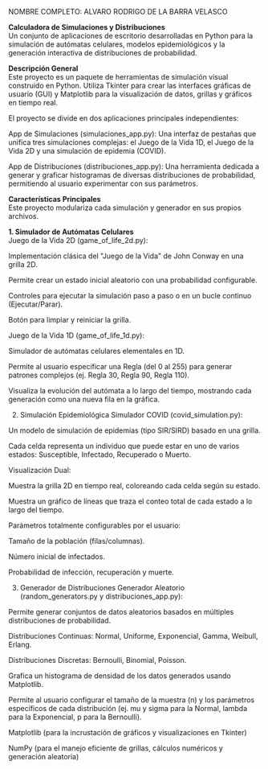 NOMBRE COMPLETO: ALVARO RODRIGO DE LA BARRA VELASCO 

**Calculadora de Simulaciones y Distribuciones** 
<br>
Un conjunto de aplicaciones de escritorio desarrolladas en Python para la simulación de autómatas celulares, modelos epidemiológicos y la generación interactiva de distribuciones de probabilidad.

**Descripción General**
<br>
Este proyecto es un paquete de herramientas de simulación visual construido en Python. Utiliza Tkinter para crear las interfaces gráficas de usuario (GUI) y Matplotlib para la visualización de datos, grillas y gráficos en tiempo real.

El proyecto se divide en dos aplicaciones principales independientes:

App de Simulaciones (simulaciones_app.py): Una interfaz de pestañas que unifica tres simulaciones complejas: el Juego de la Vida 1D, el Juego de la Vida 2D y una simulación de epidemia (COVID).

App de Distribuciones (distribuciones_app.py): Una herramienta dedicada a generar y graficar histogramas de diversas distribuciones de probabilidad, permitiendo al usuario experimentar con sus parámetros.

**Características Principales**
<br>
Este proyecto modulariza cada simulación y generador en sus propios archivos.

**1. Simulador de Autómatas Celulares**
<br>
Juego de la Vida 2D (game_of_life_2d.py):

Implementación clásica del "Juego de la Vida" de John Conway en una grilla 2D.

Permite crear un estado inicial aleatorio con una probabilidad configurable.

Controles para ejecutar la simulación paso a paso o en un bucle continuo (Ejecutar/Parar).

Botón para limpiar y reiniciar la grilla.

Juego de la Vida 1D (game_of_life_1d.py):

Simulador de autómatas celulares elementales en 1D.

Permite al usuario especificar una Regla (del 0 al 255) para generar patrones complejos (ej. Regla 30, Regla 90, Regla 110).

Visualiza la evolución del autómata a lo largo del tiempo, mostrando cada generación como una nueva fila en la gráfica.

2. Simulación Epidemiológica
Simulador COVID (covid_simulation.py):

Un modelo de simulación de epidemias (tipo SIR/SIRD) basado en una grilla.

Cada celda representa un individuo que puede estar en uno de varios estados: Susceptible, Infectado, Recuperado o Muerto.

Visualización Dual:

Muestra la grilla 2D en tiempo real, coloreando cada celda según su estado.

Muestra un gráfico de líneas que traza el conteo total de cada estado a lo largo del tiempo.

Parámetros totalmente configurables por el usuario:

Tamaño de la población (filas/columnas).

Número inicial de infectados.

Probabilidad de infección, recuperación y muerte.

3. Generador de Distribuciones
Generador Aleatorio (random_generators.py y distribuciones_app.py):

Permite generar conjuntos de datos aleatorios basados en múltiples distribuciones de probabilidad.

Distribuciones Continuas: Normal, Uniforme, Exponencial, Gamma, Weibull, Erlang.

Distribuciones Discretas: Bernoulli, Binomial, Poisson.

Grafica un histograma de densidad de los datos generados usando Matplotlib.

Permite al usuario configurar el tamaño de la muestra (n) y los parámetros específicos de cada distribución (ej. mu y sigma para la Normal, lambda para la Exponencial, p para la Bernoulli).



Matplotlib (para la incrustación de gráficos y visualizaciones en Tkinter)

NumPy (para el manejo eficiente de grillas, cálculos numéricos y generación aleatoria)
